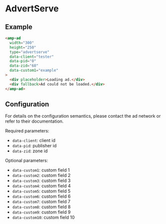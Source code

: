 <!---
Copyright 2015 The AMP HTML Authors. All Rights Reserved.

Licensed under the Apache License, Version 2.0 (the "License");
you may not use this file except in compliance with the License.
You may obtain a copy of the License at

      http://www.apache.org/licenses/LICENSE-2.0

Unless required by applicable law or agreed to in writing, software
distributed under the License is distributed on an "AS-IS" BASIS,
WITHOUT WARRANTIES OR CONDITIONS OF ANY KIND, either express or implied.
See the License for the specific language governing permissions and
limitations under the License.
-->

# AdvertServe

## Example

```html
<amp-ad
  width="300"
  height="250"
  type="advertserve"
  data-client="tester"
  data-pid="0"
  data-zid="68"
  data-custom1="example"
>
  <div placeholder>Loading ad.</div>
  <div fallback>Ad could not be loaded.</div>
</amp-ad>
```

## Configuration

For details on the configuration semantics, please contact the ad network or refer to their documentation.

Required parameters:

- `data-client`: client id
- `data-pid`: publisher id
- `data-zid`: zone id

Optional parameters:

- `data-custom1`: custom field 1
- `data-custom2`: custom field 2
- `data-custom3`: custom field 3
- `data-custom4`: custom field 4
- `data-custom5`: custom field 5
- `data-custom6`: custom field 6
- `data-custom7`: custom field 7
- `data-custom8`: custom field 8
- `data-custom9`: custom field 9
- `data-custom10`: custom field 10


